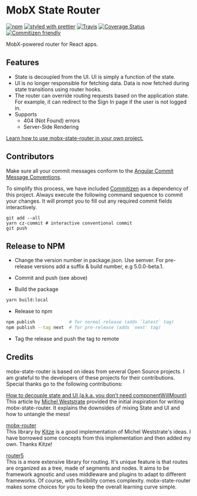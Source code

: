 # MobX State Router

[![npm](https://img.shields.io/npm/v/mobx-state-router?style=plastic)](https://www.npmjs.com/package/mobx-state-router)
[![styled with prettier](https://img.shields.io/badge/styled_with-prettier-ff69b4.svg)](https://github.com/prettier/prettier)
[![Travis](https://img.shields.io/travis/alexjoverm/typescript-library-starter.svg)](https://travis-ci.org/nareshbhatia/mobx-state-router)
[![Coverage Status](https://coveralls.io/repos/github/nareshbhatia/mobx-state-router/badge.svg?branch=master)](https://coveralls.io/github/nareshbhatia/mobx-state-router?branch=master)
[![Commitizen friendly](https://img.shields.io/badge/commitizen-friendly-brightgreen.svg)](http://commitizen.github.io/cz-cli/)

MobX-powered router for React apps.

## Features

-   State is decoupled from the UI. UI is simply a function of the state.
-   UI is no longer responsible for fetching data. Data is now fetched during
    state transitions using router hooks.
-   The router can override routing requests based on the application state. For
    example, it can redirect to the Sign In page if the user is not logged in.
-   Supports
    -   404 (Not Found) errors
    -   Server-Side Rendering

[Learn how to use mobx-state-router in your own project.](https://nareshbhatia.github.io/mobx-state-router/)

## Contributors

Make sure all your commit messages conform to the
[Angular Commit Message Conventions](https://github.com/angular/angular.js/blob/master/DEVELOPERS.md#-git-commit-guidelines).

To simplify this process, we have included
[Commitizen](http://commitizen.github.io/cz-cli/) as a dependency of this
project. Always execute the following command sequence to commit your changes.
It will prompt you to fill out any required commit fields interactively.

```
git add --all
yarn cz-commit # interactive conventional commit
git push
```

## Release to NPM

-   Change the version number in package.json. Use semver. For pre-release
    versions add a suffix & build number, e.g 5.0.0-beta.1.

-   Commit and push (see above)

-   Build the package

```bash
yarn build:local
```

-   Release to npm

```bash
npm publish             # for normal release (adds `latest` tag)
npm publish --tag next  # for pre-release (adds `next` tag)
```

-   Tag the release and push the tag to remote

## Credits

mobx-state-router is based on ideas from several Open Source projects. I am
grateful to the developers of these projects for their contributions. Special
thanks go to the following contributions:

[How to decouple state and UI (a.k.a. you don’t need componentWillMount)](https://hackernoon.com/how-to-decouple-state-and-ui-a-k-a-you-dont-need-componentwillmount-cc90b787aa37)\
This article by [Michel Weststrate](https://twitter.com/mweststrate) provided the
initial inspiration for writing mobx-state-router. It explains the downsides of mixing
State and UI and how to untangle the mess!

[mobx-router](https://github.com/kitze/mobx-router)\
This library by [Kitze](https://github.com/kitze) is a good implementation of Michel
Weststrate's ideas. I have borrowed some concepts from this implementation and then
added my own. Thanks Kitze!

[router5](https://github.com/router5/router5)\
This is a more extensive library for routing. It's unique feature is that routes
are organized as a tree, made of segments and nodes. It aims to be framework agnostic
and uses middleware and plugins to adapt to different frameworks. Of course, with
flexibility comes complexity. mobx-state-router makes some choices for you to keep
the overall learning curve simple.
